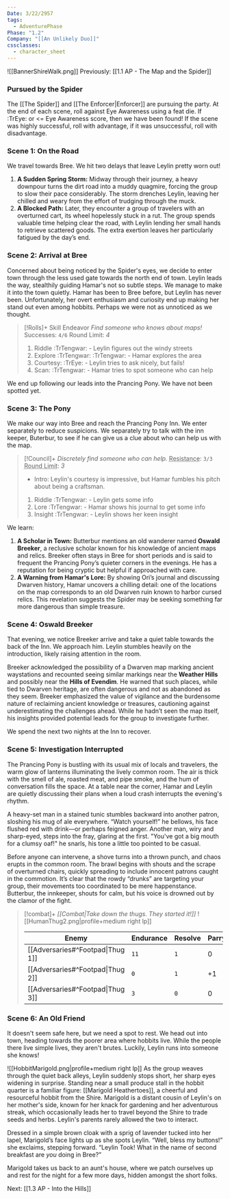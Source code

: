 ```yaml
---
Date: 3/22/2957
tags:
  - AdventurePhase
Phase: "1.2"
Company: "[[An Unlikely Duo]]"
cssclasses:
  - character_sheet
---
```

![[BannerShireWalk.png]]
Previously: [[1.1 AP - The Map and the Spider]]

### Pursued by the Spider
The [[The Spider]] and [[The Enforcer|Enforcer]] are pursuing the party. At the end of each scene, roll against Eye Awareness using a feat die. If :TrEye: or <= Eye Awareness score, then we have been found! If the scene was highly successful, roll with advantage, if it was unsuccessful, roll with disadvantage.

### Scene 1: On the Road
We travel towards Bree. We hit two delays that leave Leylin pretty worn out!

1. **A Sudden Spring Storm:** Midway through their journey, a heavy downpour turns the dirt road into a muddy quagmire, forcing the group to slow their pace considerably. The storm drenches Leylin, leaving her chilled and weary from the effort of trudging through the muck.
2. **A Blocked Path:** Later, they encounter a group of travelers with an overturned cart, its wheel hopelessly stuck in a rut. The group spends valuable time helping clear the road, with Leylin lending her small hands to retrieve scattered goods. The extra exertion leaves her particularly fatigued by the day’s end.

### Scene 2: Arrival at Bree
Concerned about being noticed by the Spider's eyes, we decide to enter town through the less used gate towards the north end of town. Leylin leads the way, stealthily guiding Hamar's not so subtle steps. We manage to make it into the town quietly. Hamar has been to Bree before, but Leylin has never been. Unfortunately, her overt enthusiasm and curiosity end up making her stand out even among hobbits. Perhaps we were not as unnoticed as we thought.

> [!Rolls]+ Skill Endeavor
> *Find someone who knows about maps!*
> Successes: `4/6` Round Limit: *4*
>  1. Riddle :TrTengwar: - Leylin figures out the windy streets
>  2. Explore :TrTengwar: :TrTengwar: - Hamar explores the area
>  3. Courtesy: :TrEye: - Leylin tries to ask nicely, but fails!
>  4. Scan: :TrTengwar: - Hamar tries to spot someone who can help

We end up following our leads into the Prancing Pony. We have not been spotted yet.

### Scene 3: The Pony
We make our way into Bree and reach the Prancing Pony Inn. We enter separately to reduce suspicions. We separately try to talk with the inn keeper, Buterbur, to see if he can give us a clue about who can help us with the map.
> [!Council]+
> *Discretely find someone who can help.* 
> <abbr title = "Reasonable: 3; Bold: 6; Outrageous: 9">Resistance</abbr>: `3/3` ` ` <abbr title = "Roll for Intro; Failure = 3, else 4 plus number of success icons">Round Limit</abbr>: *3*
>  - Intro: Leylin's courtesy is impressive, but Hamar fumbles his pitch about being a craftsman.
>  1. Riddle :TrTengwar: - Leylin gets some info
>  2. Lore :TrTengwar: - Hamar shows his journal to get some info
>  3. Insight :TrTengwar: - Leylin shows her keen insight

We learn:
1. **A Scholar in Town:** Butterbur mentions an old wanderer named **Oswald Breeker**, a reclusive scholar known for his knowledge of ancient maps and relics. Breeker often stays in Bree for short periods and is said to frequent the Prancing Pony’s quieter corners in the evenings. He has a reputation for being cryptic but helpful if approached with care.
3. **A Warning from Hamar's Lore:** By showing Ori’s journal and discussing Dwarven history, Hamar uncovers a chilling detail: one of the locations on the map corresponds to an old Dwarven ruin known to harbor cursed relics. This revelation suggests the Spider may be seeking something far more dangerous than simple treasure.

### Scene 4: Oswald Breeker
That evening, we notice Breeker arrive and take a quiet table towards the back of the Inn. We approach him. Leylin stumbles heavily on the introduction, likely raising attention in the room.

Breeker acknowledged the possibility of a Dwarven map marking ancient waystations and recounted seeing similar markings near the **Weather Hills** and possibly near the **Hills of Evendim**. He warned that such places, while tied to Dwarven heritage, are often dangerous and not as abandoned as they seem. Breeker emphasized the value of vigilance and the burdensome nature of reclaiming ancient knowledge or treasures, cautioning against underestimating the challenges ahead. While he hadn’t seen the map itself, his insights provided potential leads for the group to investigate further.

We spend the next two nights at the Inn to recover.

### Scene 5: Investigation Interrupted

The Prancing Pony is bustling with its usual mix of locals and travelers, the warm glow of lanterns illuminating the lively common room. The air is thick with the smell of ale, roasted meat, and pipe smoke, and the hum of conversation fills the space. At a table near the corner, Hamar and Leylin are quietly discussing their plans when a loud crash interrupts the evening's rhythm.

A heavy-set man in a stained tunic stumbles backward into another patron, sloshing his mug of ale everywhere. “Watch yourself!” he bellows, his face flushed red with drink—or perhaps feigned anger. Another man, wiry and sharp-eyed, steps into the fray, glaring at the first. "You've got a big mouth for a clumsy oaf!" he snarls, his tone a little too pointed to be casual.

Before anyone can intervene, a shove turns into a thrown punch, and chaos erupts in the common room. The brawl begins with shouts and the scrape of overturned chairs, quickly spreading to include innocent patrons caught in the commotion. It’s clear that the rowdy “drunks” are targeting your group, their movements too coordinated to be mere happenstance. Butterbur, the innkeeper, shouts for calm, but his voice is drowned out by the clamor of the fight.

> [!combat]+
> *[[Combat|Take down the thugs. They started it!]]*
> ![[HumanThug2.png|profile+medium right lp]]
> 
> | Enemy                            | Endurance | Resolve | Parry | Active    |
> | -------------------------------- | --------- | ------- | ----- | ----- |
> | [[Adversaries#^Footpad\|Thug 1]] | `11`      | `1`     | 0     | `1/1` |
> | [[Adversaries#^Footpad\|Thug 2]] | `0`       | `1`     | +1    | `0/1` |
> | [[Adversaries#^Footpad\|Thug 3]] | `3`       | `0`     | 0     | `1/1` |
> 

### Scene 6: An Old Friend
It doesn't seem safe here, but we need a spot to rest. We head out into town, heading towards the poorer area where hobbits live. While the people there live simple lives, they aren't brutes. Luckily, Leylin runs into someone she knows!

![[HobbitMarigold.png|profile+medium right lp]] As the group weaves through the quiet back alleys, Leylin suddenly stops short, her sharp eyes widening in surprise. Standing near a small produce stall in the hobbit quarter is a familiar figure: [[Marigold Heathertoes]], a cheerful and resourceful hobbit from the Shire. Marigold is a distant cousin of Leylin's on her mother's side, known for her knack for gardening and her adventurous streak, which occasionally leads her to travel beyond the Shire to trade seeds and herbs. Leylin's parents rarely allowed the two to interact.

Dressed in a simple brown cloak with a sprig of lavender tucked into her lapel, Marigold’s face lights up as she spots Leylin. “Well, bless my buttons!” she exclaims, stepping forward. “Leylin Took! What in the name of second breakfast are _you_ doing in Bree?”

Marigold takes us back to an aunt's house, where we patch ourselves up and rest for the night for a few more days, hidden amongst the short folks.

Next: [[1.3 AP - Into the Hills]]
